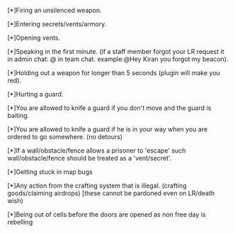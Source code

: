  [*]Firing an unsilenced weapon.

[*]Entering secrets/vents/armory.

[*]Opening vents.

[*]Speaking in the first minute. (if a staff member forgot your LR request it in admin chat: @ in team chat. example:@Hey Kiran you forgot my beacon).

[*]Holding out a weapon for longer than 5 seconds (plugin will make you red).

[*]Hurting a guard.

[*]You are allowed to knife a guard if you don't move and the guard is baiting.

[*]You are allowed to knife a guard if he is in your way when you are ordered to go somewhere. (no detours)

[*]If a wall/obstacle/fence allows a prisoner to 'escape' such wall/obstacle/fence should be treated as a 'vent/secret'.

[*]Getting stuck in map bugs

[*]Any action from the crafting system that is illegal. (crafting goods/claiming airdrops) [these cannot be pardoned even on LR/death wish)

[*]Being out of cells before the doors are opened as non free day is rebelling